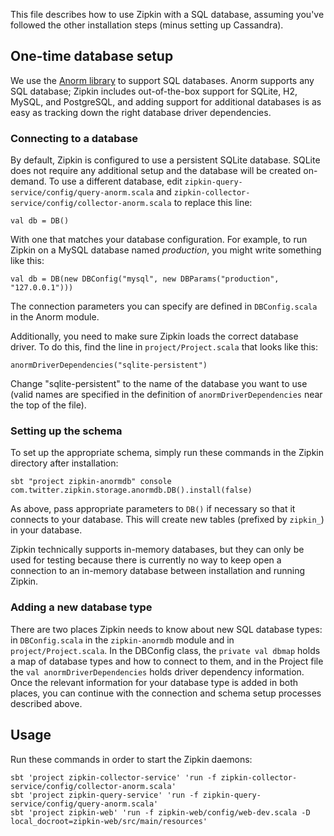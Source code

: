 This file describes how to use Zipkin with a SQL database, assuming you've
followed the other installation steps (minus setting up Cassandra).

## One-time database setup

We use the
[Anorm library](http://www.playframework.com/documentation/2.1.1/ScalaAnorm) to
support SQL databases. Anorm supports any SQL database; Zipkin includes
out-of-the-box support for SQLite, H2, MySQL, and PostgreSQL, and adding support
for additional databases is as easy as tracking down the right database driver
dependencies.

### Connecting to a database

By default, Zipkin is configured to use a persistent SQLite database. SQLite
does not require any additional setup and the database will be created
on-demand. To use a different database, edit
`zipkin-query-service/config/query-anorm.scala` and
`zipkin-collector-service/config/collector-anorm.scala` to replace this line:

    val db = DB()

With one that matches your database configuration. For example, to run Zipkin
on a MySQL database named _production_, you might write something like this:

    val db = DB(new DBConfig("mysql", new DBParams("production", "127.0.0.1")))

The connection parameters you can specify are defined in `DBConfig.scala` in
the Anorm module.

Additionally, you need to make sure Zipkin loads the correct database driver.
To do this, find the line in `project/Project.scala` that looks like this:

    anormDriverDependencies("sqlite-persistent")

Change "sqlite-persistent" to the name of the database you want to use (valid
names are specified in the definition of `anormDriverDependencies` near the top
of the file).

### Setting up the schema

To set up the appropriate schema, simply run these commands in the Zipkin
directory after installation:

    sbt "project zipkin-anormdb" console
    com.twitter.zipkin.storage.anormdb.DB().install(false)

As above, pass appropriate parameters to `DB()` if necessary so that it
connects to your database. This will create new tables (prefixed by `zipkin_`)
in your database.

Zipkin technically supports in-memory databases, but they can only be used for
testing because there is currently no way to keep open a connection to an
in-memory database between installation and running Zipkin.

### Adding a new database type

There are two places Zipkin needs to know about new SQL database types: in
`DBConfig.scala` in the `zipkin-anormdb` module and in `project/Project.scala`.
In the DBConfig class, the `private val dbmap` holds a map of database types
and how to connect to them, and in the Project file the
`val anormDriverDependencies` holds driver dependency information. Once the
relevant information for your database type is added in both places, you can
continue with the connection and schema setup processes described above.

## Usage

Run these commands in order to start the Zipkin daemons:

    sbt 'project zipkin-collector-service' 'run -f zipkin-collector-service/config/collector-anorm.scala'
    sbt 'project zipkin-query-service' 'run -f zipkin-query-service/config/query-anorm.scala'
    sbt 'project zipkin-web' 'run -f zipkin-web/config/web-dev.scala -D local_docroot=zipkin-web/src/main/resources'
